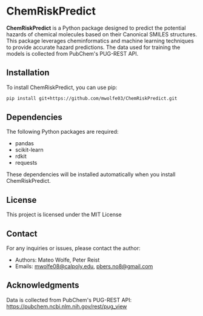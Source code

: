 # ChemRiskPredict

**ChemRiskPredict** is a Python package designed to predict the potential hazards of chemical molecules based on their Canonical SMILES structures. This package leverages cheminformatics and machine learning techniques to provide accurate hazard predictions. The data used for training the models is collected from PubChem's PUG-REST API.

## Installation

To install ChemRiskPredict, you can use pip:

```sh
pip install git+https://github.com/mwolfe03/ChemRiskPredict.git
```
## Dependencies
The following Python packages are required:
- pandas
- scikit-learn
- rdkit
- requests

These dependencies will be installed automatically when you install ChemRiskPredict.

## License
This project is licensed under the MIT License

## Contact
For any inquiries or issues, please contact the author:

- Authors: Mateo Wolfe, Peter Reist
- Emails: mwolfe08@calpoly.edu, pbers.no8@gmail.com

## Acknowledgments
Data is collected from PubChem's PUG-REST API: https://pubchem.ncbi.nlm.nih.gov/rest/pug_view
